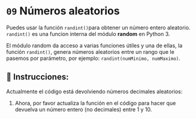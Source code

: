 # `09` Números aleatorios

Puedes usar la función `randint()`para obtener un número entero aleatorio. `randint()` es una funcion interna del módulo **random** en Python 3.

El módulo random da acceso a varias funciones útiles y una de ellas, la función `randint()`, genera números aleatorios entre un rango que le pasemos por parámetro, por ejemplo: `randint(numMinimo, numMaximo)`.

## 📝 Instrucciones:

Actualmente el código está devolviendo números decimales aleatorios:

1. Ahora, por favor actualiza la función en el código para hacer que devuelva un número entero (no decimales) entre 1 y 10.



